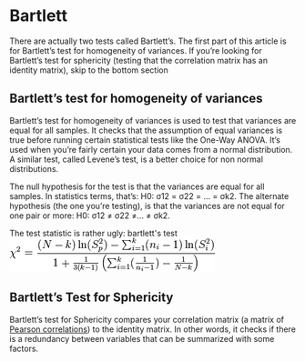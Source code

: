 # Bartlett
There are actually two tests called Bartlett’s. The first part of this article is for Bartlett’s test for homogeneity of variances. If you’re looking for Bartlett’s test for sphericity (testing that the correlation matrix has an identity matrix), skip to the bottom section

## Bartlett’s test for homogeneity of variances
Bartlett’s test for homogeneity of variances is used to test that variances are equal for all samples. It checks that the assumption of equal variances is true before running certain statistical tests like the One-Way ANOVA. It’s used when you’re fairly certain your data comes from a normal distribution. A similar test, called Levene’s test, is a better choice for non normal distributions.

The null hypothesis for the test is that the variances are equal for all samples. In statistics terms, that’s:
H0: σ12 = σ22 = … = σk2.
The alternate hypothesis (the one you’re testing), is that the variances are not equal for one pair or more:
H0: σ12 ≠ σ22 ≠… ≠ σk2.

The test statistic is rather ugly:
bartlett's test
<img src="./images/bartlett.png" alt="data" class="inline"/>



## Bartlett’s Test for Sphericity

Bartlett’s test for Sphericity compares your correlation matrix (a matrix of [Pearson correlations](https://www.statisticshowto.datasciencecentral.com/probability-and-statistics/correlation-coefficient-formula/)) to the identity matrix. In other words, it checks if there is a redundancy between variables that can be summarized with some factors.
